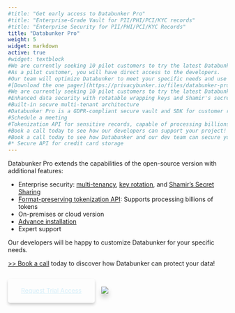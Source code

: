 ```yaml
---
#title: "Get early access to Databunker Pro"
#title: "Enterprise-Grade Vault for PII/PHI/PCI/KYC records"
#title: "Enterprise Security for PII/PHI/PCI/KYC Records"
title: "Databunker Pro"
weight: 5
widget: markdown
active: true
#widget: textblock
#We are currently seeking 10 pilot customers to try the latest Databunker Pro release.
#As a pilot customer, you will have direct access to the developers.
#Our team will optimize Databunker to meet your specific needs and use cases.
#[Download the one pager](https://privacybunker.io/files/databunker-pro.pdf).
#We are currently seeking 10 pilot customers to try the latest Databunker Pro release.
#Enhanced data security with rotatable wrapping keys and Shamir's secret-sharing protocol for data recovery
#Built-in secure multi-tenant architecture
#Databunker Pro is a GDPR-compliant secure vault and SDK for customer records. It addresses several challenges, including data security, multi-tenancy, privacy by design, data minimization, user auditing, privacy-compliant logging, automation of data subject requests, and more.
#Schedule a meeting
#Tokenization API for sensitive records, capable of processing billions of tokens
#Book a call today to see how our developers can support your project!
#Book a call today to see how Databunker and our dev team can secure your startup!
#* Secure API for credit card storage
---
```

Databunker Pro extends the capabilities of the open-source version with additional features:

* Enterprise security: <a href="/databunker-pro-docs/tenant-api/" target="_blank">multi-tenancy</a>, <a href="/databunker-pro-docs/wrapping-key/" target="_blank">key rotation</a>, and <a href="/databunker-pro-docs/shamir-keys/" target="_blank">Shamir’s Secret Sharing</a>
* <a href="/databunker-pro-docs/tokenization/" target="_blank">Format-preserving tokenization API</a>: Supports processing billions of tokens
* On-premises or cloud version
* <a href="/databunker-pro-docs/installation-guide/" target="_blank">Advance installation</a>
* Expert support

Our developers will be happy to customize Databunker for your specific needs.

<a href="/api/meeting.php?a=databunkerpro">&gt;&gt; Book a call</a> today to discover how Databunker can protect your data!


&nbsp;

<a href="javascript:void(0);" onclick="request_free_trial();" class="btn-primary btn-lg btn page-scroll mt-2" style="vertical-align:top;border-radius:5px!important;padding: 18px 30px 20px !important;box-shadow:0 4px 6px 0 rgba(0,0,0,0.2);border-color:#d4eef9;color:#d4eef9;">Request Trial Access</a>&nbsp;&nbsp;&nbsp; <a href="javascript:void(0);" onclick="request_free_trial();" class="mt-2" style='display:inline-block;'><img src="/img/aws-marketplace-btn.svg" style='box-shadow:0 8px 12px 0 rgba(0,0,0,0.2);'/></a>
